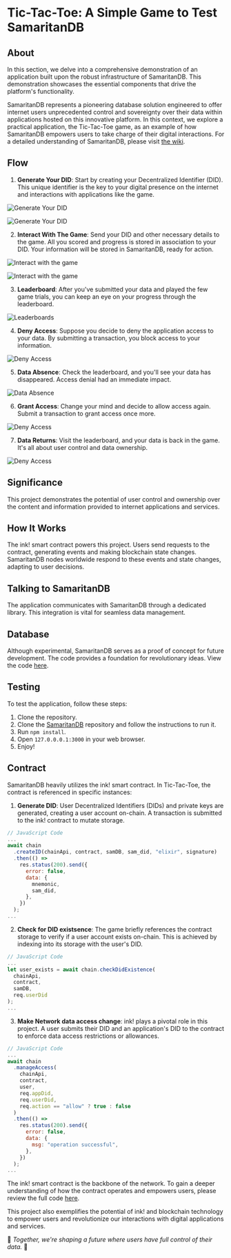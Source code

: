 # Tic-Tac-Toe: A Simple Game to Test SamaritanDB

## About

In this section, we delve into a comprehensive demonstration of an application built upon the robust infrastructure of SamaritanDB. This demonstration showcases the essential components that drive the platform's functionality.

SamaritanDB represents a pioneering database solution engineered to offer internet users unprecedented control and sovereignty over their data within applications hosted on this innovative platform. In this context, we explore a practical application, the Tic-Tac-Toe game, as an example of how SamaritanDB empowers users to take charge of their digital interactions.
For a detailed understanding of SamaritanDB, please visit [the wiki](https://algorealm.gitbook.io/samaritandb).

## Flow

1. **Generate Your DID**: Start by creating your Decentralized Identifier (DID). This unique identifier is the key to your digital presence on the internet and interactions with applications like the game.

![Generate Your DID](https://github.com/thewoodfish/Tic-Tac-Toe/blob/main/public/img/screenshot-1.png)

![Generate Your DID](https://github.com/thewoodfish/Tic-Tac-Toe/blob/main/public/img/screen-2.png)

2. **Interact With The Game**: Send your DID and other necessary details to the game. All you scored and progress is stored in association to your DID. Your information will be stored in SamaritanDB, ready for action.

![Interact with the game](https://github.com/thewoodfish/Tic-Tac-Toe/blob/main/public/img/screen-3.png)

![Interact with the game](https://github.com/thewoodfish/Tic-Tac-Toe/blob/main/public/img/screen-4.png)

3. **Leaderboard**: After you've submitted your data and played the few game trials, you can keep an eye on your progress through the leaderboard.

![Leaderboards](https://github.com/thewoodfish/Tic-Tac-Toe/blob/main/public/img/screen-5.png)

4. **Deny Access**: Suppose you decide to deny the application access to your data. By submitting a transaction, you block access to your information.

![Deny Access](https://github.com/thewoodfish/Tic-Tac-Toe/blob/main/public/img/screen-6.png)

5. **Data Absence**: Check the leaderboard, and you'll see your data has disappeared. Access denial had an immediate impact.

![Data Absence](https://github.com/thewoodfish/Tic-Tac-Toe/blob/main/public/img/screen-7.png)

6. **Grant Access**: Change your mind and decide to allow access again. Submit a transaction to grant access once more.

![Deny Access](https://github.com/thewoodfish/Tic-Tac-Toe/blob/main/public/img/screen-8.png)

7. **Data Returns**: Visit the leaderboard, and your data is back in the game. It's all about user control and data ownership.

![Deny Access](https://github.com/thewoodfish/Tic-Tac-Toe/blob/main/public/img/screen-9.png)

## Significance

This project demonstrates the potential of user control and ownership over the content and information provided to internet applications and services.

## How It Works

The ink! smart contract powers this project. Users send requests to the contract, generating events and making blockchain state changes. SamaritanDB nodes worldwide respond to these events and state changes, adapting to user decisions.

## Talking to SamaritanDB

The application communicates with SamaritanDB through a dedicated library. This integration is vital for seamless data management.

## Database

Although experimental, SamaritanDB serves as a proof of concept for future development. The code provides a foundation for revolutionary ideas. View the code [here](https://github.com/algorealmInc/SamaritanDB).

## Testing

To test the application, follow these steps:

1. Clone the repository.
2. Clone the [SamaritanDB](https://github.com/algorealmInc/SamaritanDB) repository and follow the instructions to run it.
3. Run `npm install`.
4. Open `127.0.0.0.1:3000` in your web browser.
5. Enjoy!

## Contract

SamaritanDB heavily utilizes the ink! smart contract. In Tic-Tac-Toe, the contract is referenced in specific instances:

1. **Generate DID**: User Decentralized Identifiers (DIDs) and private keys are generated, creating a user account on-chain. A transaction is submitted to the ink! contract to mutate storage.

```js
// JavaScript Code
...
await chain
  .createID(chainApi, contract, samDB, sam_did, "elixir", signature)
  .then(() =>
    res.status(200).send({
      error: false,
      data: {
        mnemonic,
        sam_did,
      },
    })
  );
...
```

2. **Check for DID existsence**: The game briefly references the contract storage to verify if a user account exists on-chain. This is achieved by indexing into its storage with the user's DID.

```js
// JavaScript Code
...
let user_exists = await chain.checkDidExistence(
  chainApi,
  contract,
  samDB,
  req.userDid
);
...
```

3. **Make Network data access change**: ink! plays a pivotal role in this project. A user submits their DID and an application's DID to the contract to enforce data access restrictions or allowances.

```js
// JavaScript Code
...
await chain
  .manageAccess(
    chainApi,
    contract,
    user,
    req.appDid,
    req.userDid,
    req.action == "allow" ? true : false
  )
  .then(() =>
    res.status(200).send({
      error: false,
      data: {
        msg: "operation successful",
      },
    })
  );
...
```

The ink! smart contract is the backbone of the network. To gain a deeper understanding of how the contract operates and empowers users, please review the full code [here](https://github.com/algorealmInc/SamaritanDB-Contract).

This project also exemplifies the potential of ink! and blockchain technology to empower users and revolutionize our interactions with digital applications and services.

🚀 _Together, we're shaping a future where users have full control of their data._ 🚀
